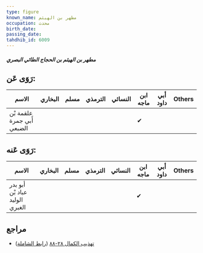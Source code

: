 ```yaml
---
type: figure
known_name: مطهر بن الهيثم
occupation: محدث
birth_date:
passing_date:
tahdhib_id: 6009
---
```

##### مطهر بن الهيثم بن الحجاج الطائي البصري

## رَوَى عَن:
| الاسم                      | البخاري | مسلم | الترمذي | النسائي | ابن ماجه | أبي داود | Others |
| -------------------------- | ------- | ---- | ------- | ------- | -------- | -------- | ------ |
| علقمة بْن أَبي جمرة الضبعي |         |      |         |         | ✔        |          |        |
## رَوَى عَنه:
| الاسم                          | البخاري | مسلم | الترمذي | النسائي | ابن ماجه | أبي داود | Others |
| ------------------------------ | ------- | ---- | ------- | ------- | -------- | -------- | ------ |
| أبو بدر عباد بْن الوليد الغبري |         |      |         |         | ✔        |          |        |
## مراجع
- [تهذيب الكمال ٢٨-٨٨](obsidian://open?vault=Tahdhib-al-Kamal&file=Figures/٦٠٠٩-مطهر%20بن%20الهيثم%20بن%20الحجاج%20الطائي%20البصري) ([رابط الشاملة](https://shamela.ws/book/3722/15063))